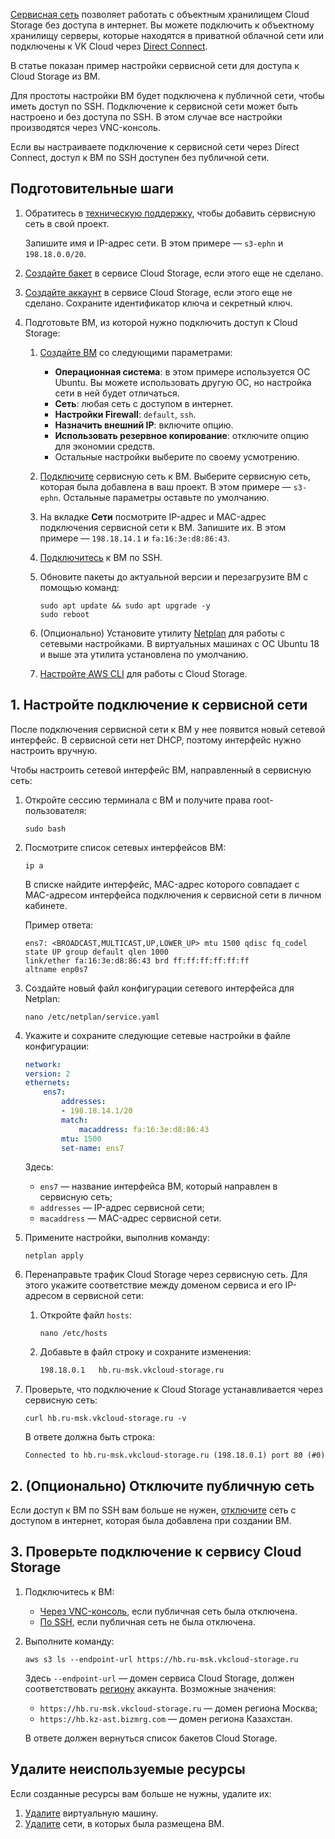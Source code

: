 [Сервисная сеть](/ru/networks/vnet/concepts/net-types#service_net) позволяет работать с объектным хранилищем Cloud Storage без доступа в интернет. Вы можете подключить к объектному хранилищу серверы, которые находятся в приватной облачной сети или подключены к VK Cloud через [Direct Connect](/ru/networks/directconnect/connect).

В статье показан пример настройки сервисной сети для доступа к Cloud Storage из ВМ.

Для простоты настройки ВМ будет подключена к публичной сети, чтобы иметь доступ по SSH. Подключение к сервисной сети может быть настроено и без доступа по SSH. В этом случае все настройки производятся через VNC-консоль.

<info>

Если вы настраиваете подключение к сервисной сети через Direct Connect, доступ к ВМ по SSH доступен без публичной сети.

</info>

## Подготовительные шаги

1. Обратитесь в [техническую поддержку](/ru/contacts), чтобы добавить сервисную сеть в свой проект.

    Запишите имя и IP-адрес сети. В этом примере — `s3-ephn` и `198.18.0.0/20`.

1. [Создайте бакет](/ru/storage/s3/service-management/buckets/create-bucket) в сервисе Cloud Storage, если этого еще не сделано.
1. [Создайте аккаунт](/ru/storage/s3/service-management/access-management/access-keys) в сервисе Cloud Storage, если этого еще не сделано. Сохраните идентификатор ключа и секретный ключ.
1. Подготовьте ВМ, из которой нужно подключить доступ к Cloud Storage:

    1. [Создайте ВМ](/ru/computing/iaas/service-management/vm/vm-create) со следующими параметрами:

        - **Операционная система**: в этом примере используется ОС Ubuntu. Вы можете использовать другую ОС, но настройка сети в ней будет отличаться.
        - **Сеть**: любая сеть с доступом в интернет.
        - **Настройки Firewall**: `default`, `ssh`.
        - **Назначить внешний IP**: включите опцию.
        - **Использовать резервное копирование**: отключите опцию для экономии средств.
        - Остальные настройки выберите по своему усмотрению.
    1. [Подключите](/ru/computing/iaas/service-management/vm/vm-add-net#podklyuchenie_seti_k_vm) сервисную сеть к ВМ. Выберите сервисную сеть, которая была добавлена в ваш проект. В этом примере — `s3-ephn`. Остальные параметры оставьте по умолчанию.
    1. На вкладке **Сети** посмотрите IP-адрес и MAC-адрес подключения сервисной сети к ВМ. Запишите их. В этом примере — `198.18.14.1` и `fa:16:3e:d8:86:43`.
    1. [Подключитесь](/ru/computing/iaas/service-management/vm/vm-connect/vm-connect-nix) к ВМ по SSH.
    1. Обновите пакеты до актуальной версии и перезагрузите ВМ с помощью команд:

        ```console
        sudo apt update && sudo apt upgrade -y
        sudo reboot
        ```

    1. (Опционально) Установите утилиту [Netplan](https://www.altlinux.org/Netplan) для работы с сетевыми настройками. В виртуальных машинах с ОС Ubuntu 18 и выше эта утилита установлена по умолчанию.
    1. [Настройте AWS CLI](/ru/storage/s3/connect/s3-cli) для работы с Cloud Storage.

## 1. Настройте подключение к сервисной сети

После подключения сервисной сети к ВМ у нее появится новый сетевой интерфейс. В сервисной сети нет DHCP, поэтому интерфейс нужно настроить вручную.

Чтобы настроить сетевой интерфейс ВМ, направленный в сервисную сеть:

1. Откройте сессию терминала с ВМ и получите права root-пользователя:

    ```console
    sudo bash
    ```

1. Посмотрите список сетевых интерфейсов ВМ:

    ```console
    ip a
    ```

    В списке найдите интерфейс, MAC-адрес которого совпадает с MAC-адресом интерфейса подключения к сервисной сети в личном кабинете.

    Пример ответа:

    ```console
    ens7: <BROADCAST,MULTICAST,UP,LOWER_UP> mtu 1500 qdisc fq_codel state UP group default qlen 1000
    link/ether fa:16:3e:d8:86:43 brd ff:ff:ff:ff:ff:ff
    altname enp0s7
    ```
1. Создайте новый файл конфигурации сетевого интерфейса для Netplan:

    ```console
    nano /etc/netplan/service.yaml
    ```

1. Укажите и сохраните следующие сетевые настройки в файле конфигурации:

    ```yaml
    network:
    version: 2
    ethernets:
        ens7:
            addresses:
            - 198.18.14.1/20
            match:
                macaddress: fa:16:3e:d8:86:43
            mtu: 1500
            set-name: ens7
    ```

    Здесь:

    - `ens7` — название интерфейса ВМ, который направлен в сервисную сеть;
    - `addresses` — IP-адрес сервисной сети;
    - `macaddress` — MAC-адрес сервисной сети.

1. Примените настройки, выполнив команду:

    ```console
    netplan apply
    ```

1. Перенаправьте трафик Cloud Storage через сервисную сеть. Для этого укажите соответствие между доменом сервиса и его IP-адресом в сервисной сети:

    1. Откройте файл `hosts`:

        ```console
        nano /etc/hosts
        ```

    1. Добавьте в файл строку и сохраните изменения:

        ```txt
        198.18.0.1   hb.ru-msk.vkcloud-storage.ru
        ```

1. Проверьте, что подключение к Cloud Storage устанавливается через сервисную сеть:

    ```console
    curl hb.ru-msk.vkcloud-storage.ru -v
    ```

    В ответе должна быть строка:

    ```console
    Connected to hb.ru-msk.vkcloud-storage.ru (198.18.0.1) port 80 (#0)
    ```

## 2. (Опционально) Отключите публичную сеть

Если доступ к ВМ по SSH вам больше не нужен, [отключите](/ru/computing/iaas/service-management/vm/vm-add-net#udalenie_seti_vm) сеть с доступом в интернет, которая была добавлена при создании ВМ.

## 3. Проверьте подключение к сервису Cloud Storage

1. Подключитесь к ВМ:
   
    - [Через VNC-консоль](/ru/computing/iaas/service-management/vm/vm-console), если публичная сеть была отключена.
    - [По SSH](/ru/computing/iaas/service-management/vm/vm-connect/vm-connect-nix), если публичная сеть не была отключена.
1. Выполните команду:

    ```console
    aws s3 ls --endpoint-url https://hb.ru-msk.vkcloud-storage.ru
    ```

    Здесь `--endpoint-url` — домен сервиса Cloud Storage, должен соответствовать [региону](/ru/tools-for-using-services/account/concepts/regions) аккаунта. Возможные значения:

      - `https://hb.ru-msk.vkcloud-storage.ru` — домен региона Москва;
      - `https://hb.kz-ast.bizmrg.com` — домен региона Казахстан.

    В ответе должен вернуться список бакетов Cloud Storage.

## Удалите неиспользуемые ресурсы

Если созданные ресурсы вам больше не нужны, удалите их:

1. [Удалите](/ru/computing/iaas/service-management/vm/vm-manage#delete_vm) виртуальную машину.
1. [Удалите](/ru/networks/vnet/service-management/net#udalenie_seti) сети, в которых была размещена ВМ.

